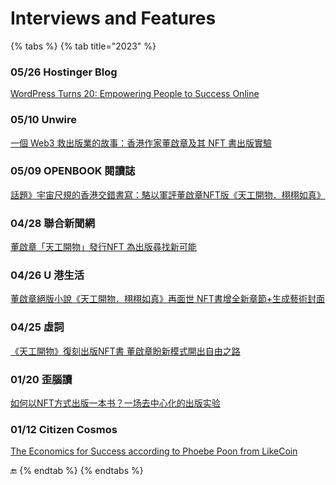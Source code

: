 # Interviews and Features

{% tabs %}
{% tab title="2023" %}
### 05/26 Hostinger Blog

[WordPress Turns 20: Empowering People to Success Online](https://www.hostinger.com/blog/wordpress-20th-anniversary)

### 05/10 Unwire

[一個 Web3 救出版業的故事：香港作家董啟章及其 NFT 書出版實驗](https://unwire.pro/2023/05/10/web3-and-nft-book-in-hk/feature/)

### 05/09 OPENBOOK 閱讀誌

[話題》宇宙尺規的香港交錯書寫：駱以軍評董啟章NFT版《天工開物．栩栩如真》](https://www.openbook.org.tw/article/p-67548)

### 04/28 聯合新聞網

[董啟章「天工開物」發行NFT 為出版尋找新可能](https://udn.com/news/story/7266/7130501)

### 04/26 U 港生活

[董啟章絕版小說《天工開物．栩栩如真》再面世 NFT書增全新章節+生成藝術封面](https://unwire.pro/2023/05/10/web3-and-nft-book-in-hk/feature/)

### 04/25 虛詞

[《天工開物》復刻出版NFT書 董啟章盼新模式開出自由之路](https://p-articles.com/heteroglossia/3742.html)

### 01/20 歪腦讀

[如何以NFT方式出版一本书？一场去中心化的出版实验](https://www.wainao.me/wainao-reads/decentralized-book-publishing-NFT-01202023)

### 01/12 Citizen Cosmos

[The Economics for Success according to Phoebe Poon from LikeCoin](https://www.youtube.com/watch?v=pZY3QnPFFIs)

:end:
{% endtab %}
{% endtabs %}
